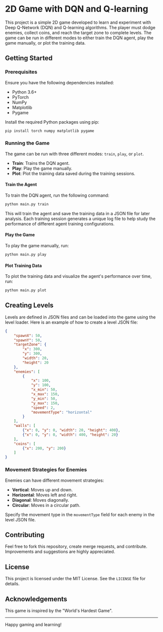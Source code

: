 # 2D Game with DQN and Q-learning

This project is a simple 2D game developed to learn and experiment with Deep Q-Network (DQN) and Q-learning algorithms. The player must dodge enemies, collect coins, and reach the target zone to complete levels. The game can be run in different modes to either train the DQN agent, play the game manually, or plot the training data.

## Getting Started

### Prerequisites

Ensure you have the following dependencies installed:

- Python 3.6+
- PyTorch
- NumPy
- Matplotlib
- Pygame

Install the required Python packages using pip:

```bash
pip install torch numpy matplotlib pygame
```

### Running the Game

The game can be run with three different modes: `train`, `play`, or `plot`.

- **Train**: Trains the DQN agent.
- **Play**: Play the game manually.
- **Plot**: Plot the training data saved during the training sessions.

#### Train the Agent

To train the DQN agent, run the following command:

```bash
python main.py train
```

This will train the agent and save the training data in a JSON file for later analysis. Each training session generates a unique log file to help study the performance of different agent training configurations.

#### Play the Game

To play the game manually, run:

```bash
python main.py play
```

#### Plot Training Data

To plot the training data and visualize the agent's performance over time, run:

```bash
python main.py plot
```

## Creating Levels

Levels are defined in JSON files and can be loaded into the game using the level loader. Here is an example of how to create a level JSON file:

```json
{
    "spawnX": 50,
    "spawnY": 50,
    "targetZone": {
        "x": 300,
        "y": 300,
        "width": 20,
        "height": 20
    },
    "enemies": [
        {
            "x": 100,
            "y": 100,
            "x_min": 50,
            "x_max": 150,
            "y_min": 50,
            "y_max": 150,
            "speed": 2,
            "movementType": "horizontal"
        }
    ],
    "walls": [
        {"x": 0, "y": 0, "width": 20, "height": 400},
        {"x": 0, "y": 0, "width": 400, "height": 20}
    ],
    "coins": [
        {"x": 200, "y": 200}
    ]
}
```

### Movement Strategies for Enemies

Enemies can have different movement strategies:

- **Vertical**: Moves up and down.
- **Horizontal**: Moves left and right.
- **Diagonal**: Moves diagonally.
- **Circular**: Moves in a circular path.

Specify the movement type in the `movementType` field for each enemy in the level JSON file.

## Contributing

Feel free to fork this repository, create merge requests, and contribute. Improvements and suggestions are highly appreciated.

## License

This project is licensed under the MIT License. See the `LICENSE` file for details.

## Acknowledgements

This game is inspired by the "World's Hardest Game".

---

Happy gaming and learning!
